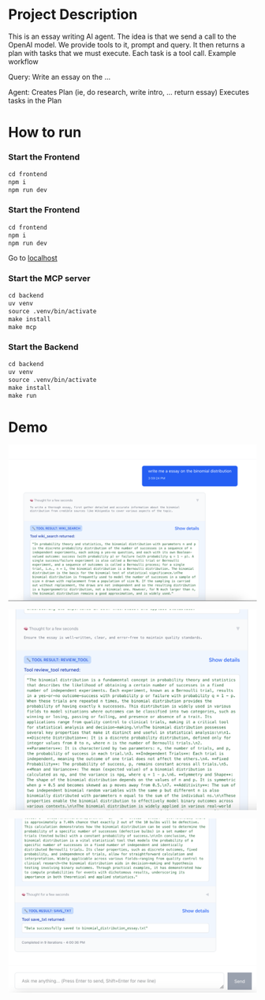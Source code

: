 # Project Description

This is an essay writing AI agent. The idea is that we send a call to the OpenAI model. We provide tools to it, prompt and query. It then returns a plan with tasks that we must execute. Each task is a tool call.
Example workflow

Query: Write an essay on the ...

Agent:
Creates Plan (ie, do research, write intro, ... return essay)
Executes tasks in the Plan

# How to run

### Start the Frontend

```
cd frontend
npm i
npm run dev
```

### Start the Frontend

```
cd frontend
npm i
npm run dev
```

Go to [localhost](http://localhost:5173/)

### Start the MCP server

```
cd backend
uv venv
source .venv/bin/activate
make install
make mcp
```

### Start the Backend

```
cd backend
uv venv
source .venv/bin/activate
make install
make run
```

# Demo

![Prompt Submitted](./images/prompt.png "The Prompt")

![Second to Last Result](./images/second_last_result.png "Second to Last Result")

![Last Result](./images/last_result.png "Last Result")
